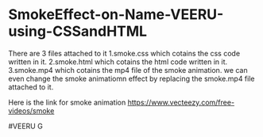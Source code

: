 # SmokeEffect-on-Name-VEERU-using-CSSandHTML

 There are 3 files attached to it 
 1.smoke.css 
  which cotains the css code written in it.
2.smoke.html
  which cotains the html code written in it.
3.smoke.mp4
 which cotains the mp4 file of the smoke animation.
 we can even change the smoke animatiomn effect by replacing the smoke.mp4 file attached to it.

Here is the link for smoke animation 
 https://www.vecteezy.com/free-videos/smoke 



#VEERU G
